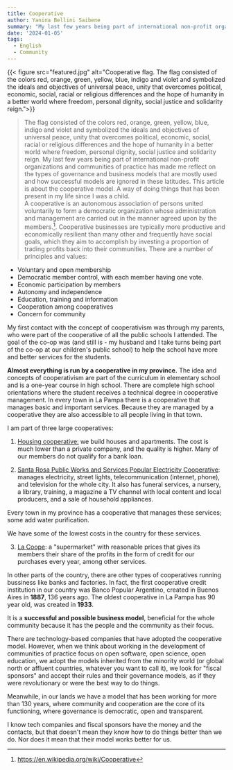```yaml
---
title: Cooperative
author: Yanina Bellini Saibene
summary: "My last few years being part of international non-profit organizations and communities of practice has made me reflect on the types of governance and business models that are mostly used and how successful models are ignored in these latitudes.  This article is about the cooperative model. A way of doing things that has been present in my life since I was a child. "
date: '2024-01-05'
tags:
  - English
  - Community
---
```


{{< figure src="featured.jpg" alt="Cooperative flag. The flag consisted of the colors red, orange, green, yellow, blue, indigo and violet and symbolized the ideals and objectives of universal peace, unity that overcomes political, economic, social, racial or religious differences and the hope of humanity in a better world where freedom, personal dignity, social justice and solidarity reign.">}}
> The flag consisted of the colors red, orange, green, yellow, blue, indigo and violet and symbolized the ideals and objectives of universal peace, unity that overcomes political, economic, social, racial or religious differences and the hope of humanity in a better world where freedom, personal dignity, social justice and solidarity reign.
My last few years being part of international non-profit organizations and communities of practice has made me reflect on the types of governance and business models that are mostly used and how successful models are ignored in these latitudes.  This article is about the cooperative model. A way of doing things that has been present in my life since I was a child.   
A cooperative is an autonomous association of persons united voluntarily to form a democratic organization whose administration and management are carried out in the manner agreed upon by the members.[^1]. Cooperative businesses are typically more productive and economically resilient than many other and frequently have social goals, which they aim to accomplish by investing a proportion of trading profits back into their communities. 
There are a number of principles and values:

- Voluntary and open membership
- Democratic member control, with each member having one vote.
- Economic participation by members
- Autonomy and independence
- Education, training and information
- Cooperation among cooperatives
- Concern for community

[^1]: <https://en.wikipedia.org/wiki/Cooperative>

My first contact with the concept of cooperativism was through my parents, who were part of the cooperative of all the public schools I attended. The goal of the co-op was (and still is - my husband and I take turns being part of the co-op at our children's public school) to help the school have more and better services for the students. 

**Almost everything is run by a cooperative in my province.** The idea and concepts of cooperativism are part of the curriculum in elementary school and is a one-year course in high school.  There are complete high school orientations where the student receives a technical degree in cooperative management. In every town in La Pampa there is a cooperative that manages basic and important services. Because they are managed by a cooperative they are also accessible to all people living in that town.

I am part of three large cooperatives:

1.  [Housing cooperative:](https://www.coopvivienda.com.ar/informacion.html) we build houses and apartments. The cost is much lower than a private company, and the quality is higher. Many of our members do not qualify for a bank loan.

2. [Santa Rosa Public Works and Services Popular Electricity Cooperative](https://www.cpe.com.ar): manages electricity, street lights, telecommunication (internet, phone), and television for the whole city. It also has funeral services, a nursery, a library, training, a magazine a TV channel with local content and local producers, and a sale of household appliances.

Every town in my province has a cooperative that manages these services; some add water purification.

We have some of the lowest costs in the country for these services.

3. [La Coope](https://www.cooperativaobrera.coop): a "supermarket" with reasonable prices that gives its members their share of the profits in the form of credit for our purchases every year, among other services.

In other parts of the country, there are other types of cooperatives running bussiness like banks and factories. In fact, the first cooperative credit institution in our country was Banco Popular Argentino, created in Buenos Aires in **1887**, 136 years ago.  The oldest cooperative in La Pampa has 90 year old, was created in **1933**. 

It is a **successful and possible business model**, beneficial for the whole community because it has the people and the community as their focus.

There are technology-based companies that have adopted the cooperative model.  However, when we think about working in the development of communities of practice focus on open software, open science, open education, we adopt the models inherited from the minority world (or global north or affluent countries, whatever you want to call it), we look for "fiscal sponsors" and accept their rules and their governance models, as if they were revolutionary or were the best way to do things.  

Meanwhile, in our lands we have a model that has been working for more than 130 years, where community and cooperation are the core of its functioning, where governance is democratic, open and transparent.  

I know tech companies and fiscal sponsors have the money and the contacts, but that doesn't mean they know how to do things better than we do. Nor does it mean that their model works better for us.  


